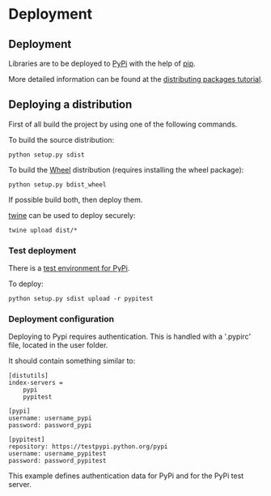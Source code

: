 # Deployment

## Deployment

Libraries are to be deployed to [PyPi](https://pypi.python.org/pypi) with the help of [pip](https://pypi.python.org/pypi/pip).

More detailed information can be found at the [distributing packages tutorial](https://packaging.python.org/tutorials/distributing-packages/).

## Deploying a distribution

First of all build the project by using one of the following commands.

To build the source distribution:

```text
python setup.py sdist
```

To build the [Wheel](https://github.com/pypa/wheel) distribution \(requires installing the wheel package\):

```text
python setup.py bdist_wheel
```

If possible build both, then deploy them.

[twine](https://github.com/pypa/twine) can be used to deploy securely:

```text
twine upload dist/*
```

### Test deployment

There is a [test environment for PyPi](https://testpypi.python.org/pypi).

To deploy:

```text
python setup.py sdist upload -r pypitest
```

### Deployment configuration

Deploying to Pypi requires authentication. This is handled with a '.pypirc' file, located in the user folder.

It should contain something similar to:

```text
[distutils]
index-servers =
    pypi
    pypitest

[pypi]
username: username_pypi
password: password_pypi

[pypitest]
repository: https://testpypi.python.org/pypi
username: username_pypitest
password: password_pypitest
```

This example defines authentication data for PyPi and for the PyPi test server.

